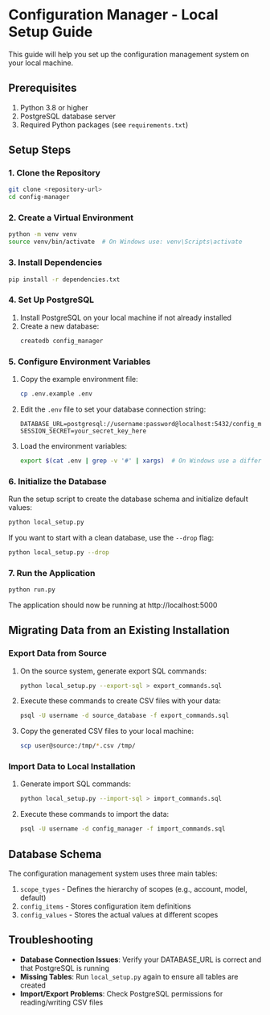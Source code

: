 # Configuration Manager - Local Setup Guide

This guide will help you set up the configuration management system on your local machine.

## Prerequisites

1. Python 3.8 or higher
2. PostgreSQL database server
3. Required Python packages (see `requirements.txt`)

## Setup Steps

### 1. Clone the Repository

```bash
git clone <repository-url>
cd config-manager
```

### 2. Create a Virtual Environment

```bash
python -m venv venv
source venv/bin/activate  # On Windows use: venv\Scripts\activate
```

### 3. Install Dependencies

```bash
pip install -r dependencies.txt
```

### 4. Set Up PostgreSQL

1. Install PostgreSQL on your local machine if not already installed
2. Create a new database:
   ```bash
   createdb config_manager
   ```

### 5. Configure Environment Variables

1. Copy the example environment file:
   ```bash
   cp .env.example .env
   ```

2. Edit the `.env` file to set your database connection string:
   ```
   DATABASE_URL=postgresql://username:password@localhost:5432/config_manager
   SESSION_SECRET=your_secret_key_here
   ```

3. Load the environment variables:
   ```bash
   export $(cat .env | grep -v '#' | xargs)  # On Windows use a different approach
   ```

### 6. Initialize the Database

Run the setup script to create the database schema and initialize default values:

```bash
python local_setup.py
```

If you want to start with a clean database, use the `--drop` flag:

```bash
python local_setup.py --drop
```

### 7. Run the Application

```bash
python run.py
```

The application should now be running at http://localhost:5000

## Migrating Data from an Existing Installation

### Export Data from Source

1. On the source system, generate export SQL commands:
   ```bash
   python local_setup.py --export-sql > export_commands.sql
   ```

2. Execute these commands to create CSV files with your data:
   ```bash
   psql -U username -d source_database -f export_commands.sql
   ```

3. Copy the generated CSV files to your local machine:
   ```bash
   scp user@source:/tmp/*.csv /tmp/
   ```

### Import Data to Local Installation

1. Generate import SQL commands:
   ```bash
   python local_setup.py --import-sql > import_commands.sql
   ```

2. Execute these commands to import the data:
   ```bash
   psql -U username -d config_manager -f import_commands.sql
   ```

## Database Schema

The configuration management system uses three main tables:

1. `scope_types` - Defines the hierarchy of scopes (e.g., account, model, default)
2. `config_items` - Stores configuration item definitions
3. `config_values` - Stores the actual values at different scopes

## Troubleshooting

- **Database Connection Issues**: Verify your DATABASE_URL is correct and that PostgreSQL is running
- **Missing Tables**: Run `local_setup.py` again to ensure all tables are created
- **Import/Export Problems**: Check PostgreSQL permissions for reading/writing CSV files